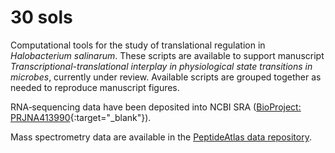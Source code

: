 # 30 sols
Computational tools for the study of translational regulation in *Halobacterium salinarum*. These scripts are available to support manuscript *Transcriptional-translational interplay in physiological state transitions in microbes*, currently under review. Available scripts are grouped together as needed to reproduce manuscript figures.

RNA‐sequencing data have been deposited into NCBI SRA ([BioProject: PRJNA413990](https://www.ncbi.nlm.nih.gov/bioproject/?term=PRJNA413990){:target="_blank"}).

Mass spectrometry data are available in the [PeptideAtlas data repository](http://www.peptideatlas.org/PASS/PASS01327). 
